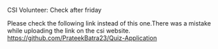 CSI Volunteer: Check after friday

Please check the following link instead of this one.There was a mistake while uploading the link on the csi website.
https://github.com/PrateekBatra23/Quiz-Application
